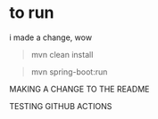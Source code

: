 # to run 

i made a change, wow

> mvn clean install

> mvn spring-boot:run

MAKING A CHANGE TO THE README


TESTING GITHUB ACTIONS
